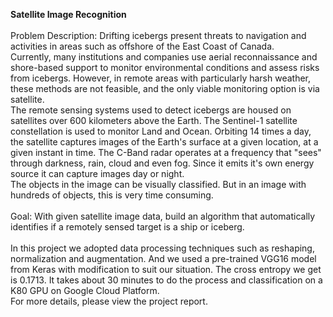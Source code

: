 <strong>Satellite Image Recognition</strong></br>
</br>
Problem Description: Drifting icebergs present threats to navigation and activities in areas such as offshore of the East Coast of Canada.
</br>
Currently, many institutions and companies use aerial reconnaissance and shore-based support to monitor environmental conditions and assess risks from icebergs. However, in remote areas with particularly harsh weather, these methods are not feasible, and the only viable monitoring option is via satellite.</br>
The remote sensing systems used to detect icebergs are housed on satellites over 600 kilometers above the Earth. The Sentinel-1 satellite constellation is used to monitor Land and Ocean. Orbiting 14 times a day, the satellite captures images of the Earth's surface at a given location, at a given instant in time. The C-Band radar operates at a frequency that "sees" through darkness, rain, cloud and even fog. Since it emits it's own energy source it can capture images day or night.</br>
The objects in the image can be visually classified. But in an image with hundreds of objects, this is very time consuming. </br></br>
Goal: With given satellite image data, build an algorithm that automatically identifies if a remotely sensed target is a ship or iceberg.</br>
</br>
In this project we adopted data processing techniques such as reshaping, normalization and augmentation. And we used a pre-trained VGG16 model from Keras with modification to suit our situation. The cross entropy we get is 0.1713.
It takes about 30 minutes to do the process and classification on a K80 GPU on Google Cloud Platform.</br>
For more details, please view the project report.

